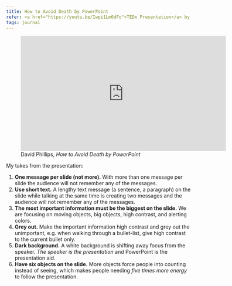 ```yaml
---
title: How to Avoid Death by PowerPoint
refer: <a href="https://youtu.be/Iwpi1Lm6dFo">TEDx Presentation</a> by David Phillips
tags: journal
---
```

<figure>
<iframe width="560" height="315" src="https://www.youtube.com/embed/Iwpi1Lm6dFo" title="YouTube video player" frameborder="0" allow="accelerometer; autoplay; clipboard-write; encrypted-media; gyroscope; picture-in-picture" allowfullscreen></iframe>
<figcaption>David Phillips, <cite>How to Avoid Death by PowerPoint</cite></figcaption>
</figure>

My takes from the presentation:

1. **One message per slide (not more).** With more than one message per slide the audience will not remember any of the messages. 
2. **Use short text.** A lengthy text message (a sentence, a paragraph) on the slide while talking at the same time is creating two messages and the audience will not remember any of the messages.
3. **The most important information must be the biggest on the slide.** We are focusing on moving objects, big objects, high contrast, and alerting colors.
4. **Grey out.** Make the important information high contrast and grey out the unimportant, e.g. when walking through a bullet-list, give high contrast to the current bullet only.
5. **Dark background.** A white background is shifting away focus from the speaker. *The speaker is the presentation* and PowerPoint is the presentation aid. 
6. **Have six objects on the slide.** More objects force people into counting instead of seeing, which makes people needing *five times more energy* to follow the presentation.

